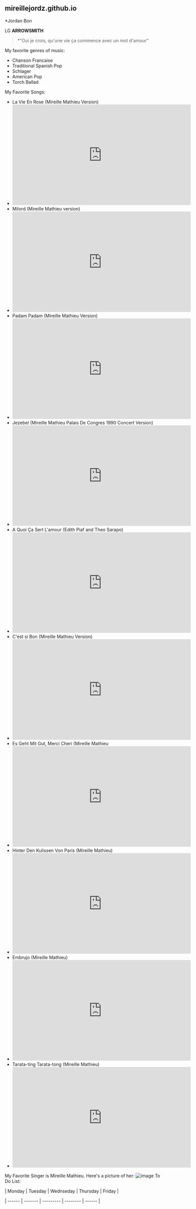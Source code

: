 ## mireillejordz.github.io
*Jordan Bon

LG **ARROWSMITH**
>*"Oui je crois, qu'une vie ça commence avec un mot d'amour"

My favorite genres of music:
- Chanson Francaise
- Traditional Spanish Pop
- Schlager 
- American Pop
- Torch Ballad

My Favorite Songs:

- La Vie En Rose (Mireille Mathieu Version)
-  <iframe width="560" height="315" src="https://www.youtube.com/embed/IHZuKSJZACg" title="YouTube video player" frameborder="0" allow="accelerometer; autoplay; clipboard-write; encrypted-media; gyroscope; picture-in-picture; web-share" allowfullscreen></iframe>
- Milord (Mireille Mathieu version) 
- <iframe width="560" height="315" src="https://www.youtube.com/embed/RZF0hFF0EvA" title="YouTube video player" frameborder="0" allow="accelerometer; autoplay; clipboard-write; encrypted-media; gyroscope; picture-in-picture; web-share" allowfullscreen></iframe>
- Padam Padam (Mireille Mathieu Version)
- <iframe width="560" height="315" src="https://www.youtube.com/embed/MRcJRElObf4" title="YouTube video player" frameborder="0" allow="accelerometer; autoplay; clipboard-write; encrypted-media; gyroscope; picture-in-picture; web-share" allowfullscreen></iframe>
- Jezebel (Mireille Mathieu Palais De Congres 1990 Concert Version)
- <iframe width="560" height="315" src="https://www.youtube.com/embed/YO299SiiJCs" title="YouTube video player" frameborder="0" allow="accelerometer; autoplay; clipboard-write; encrypted-media; gyroscope; picture-in-picture; web-share" allowfullscreen></iframe>
- A Quoi Ça Sert L'amour (Edith Piaf and Theo Sarapo)
- <iframe width="560" height="315" src="https://www.youtube.com/embed/TXkitiyUBrg" title="YouTube video player" frameborder="0" allow="accelerometer; autoplay; clipboard-write; encrypted-media; gyroscope; picture-in-picture; web-share" allowfullscreen></iframe>
- C'est si Bon (Mireille Mathieu Version)
- <iframe width="560" height="315" src="https://www.youtube.com/embed/5KpLd0U8b4g" title="YouTube video player" frameborder="0" allow="accelerometer; autoplay; clipboard-write; encrypted-media; gyroscope; picture-in-picture; web-share" allowfullscreen></iframe>
- Es Geht Mit Gut, Merci Cheri (Mireille Mathieu
- <iframe width="560" height="315" src="https://www.youtube.com/embed/HJTOf-BMTA4" title="YouTube video player" frameborder="0" allow="accelerometer; autoplay; clipboard-write; encrypted-media; gyroscope; picture-in-picture; web-share" allowfullscreen></iframe>
- Hinter Den Kulissen Von Paris (Mireille Mathieu)
- <iframe width="560" height="315" src="https://www.youtube.com/embed/XjGCFZhE-jk" title="YouTube video player" frameborder="0" allow="accelerometer; autoplay; clipboard-write; encrypted-media; gyroscope; picture-in-picture; web-share" allowfullscreen></iframe>
- Embrujo (Mireille Mathieu)
- <iframe width="560" height="315" src="https://www.youtube.com/embed/UUceJIhZWro" title="YouTube video player" frameborder="0" allow="accelerometer; autoplay; clipboard-write; encrypted-media; gyroscope; picture-in-picture; web-share" allowfullscreen></iframe>
- Tarata-ting Tarata-tong (Mireille Mathieu)
- <iframe width="560" height="315" src="https://www.youtube.com/embed/iVwMt67HFfI" title="YouTube video player" frameborder="0" allow="accelerometer; autoplay; clipboard-write; encrypted-media; gyroscope; picture-in-picture; web-share" allowfullscreen></iframe>






My Favorite Singer is Mireille Mathieu.
Here's a picture of her:
![image](https://user-images.githubusercontent.com/122245125/211964766-4f199e1e-d14c-4c16-b6e9-967b7ea6d57a.png)
To Do List:

| Monday | Tuesday | Wednseday | Thursday | Friday |

| ------ | ------- | --------- | -------- | ------ |
